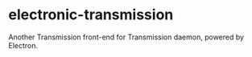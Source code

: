 # electronic-transmission
Another Transmission front-end for Transmission daemon, powered by Electron.

